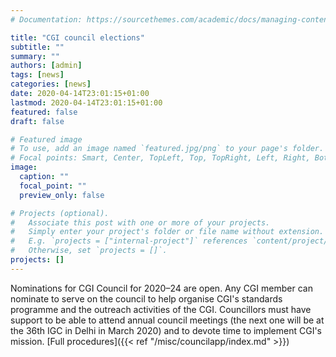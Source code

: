 ```yaml
---
# Documentation: https://sourcethemes.com/academic/docs/managing-content/

title: "CGI council elections"
subtitle: ""
summary: ""
authors: [admin]
tags: [news]
categories: [news]
date: 2020-04-14T23:01:15+01:00
lastmod: 2020-04-14T23:01:15+01:00
featured: false
draft: false

# Featured image
# To use, add an image named `featured.jpg/png` to your page's folder.
# Focal points: Smart, Center, TopLeft, Top, TopRight, Left, Right, BottomLeft, Bottom, BottomRight.
image:
  caption: ""
  focal_point: ""
  preview_only: false

# Projects (optional).
#   Associate this post with one or more of your projects.
#   Simply enter your project's folder or file name without extension.
#   E.g. `projects = ["internal-project"]` references `content/project/deep-learning/index.md`.
#   Otherwise, set `projects = []`.
projects: []
---
```

Nominations for CGI Council for 2020–24 are open. Any CGI member can nominate to serve on the council to help organise CGI's standards programme and the outreach activities of the CGI. Councillors must have support to be able to attend annual council meetings (the next one will be at the 36th IGC in Delhi in March 2020) and to devote time to implement CGI's mission. [Full procedures]({{< ref "/misc/councilapp/index.md" >}})